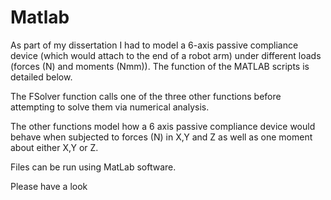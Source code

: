 # Matlab

As part of my dissertation I had to model a 6-axis passive compliance device (which would attach to the end of a robot arm) under different loads (forces (N) and moments (Nmm)). The function of the MATLAB scripts is detailed below.


The FSolver function calls one of the three other functions before attempting to solve them via numerical analysis.

The other functions model how a 6 axis passive compliance device would behave when subjected to forces (N) in X,Y and Z as well as one moment about either X,Y or Z. 

Files can be run using MatLab software.

Please have a look
